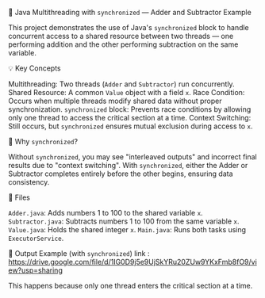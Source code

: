 🧵 Java Multithreading with `synchronized` — Adder and Subtractor Example

This project demonstrates the use of 
Java's `synchronized` block to handle concurrent access to a shared resource
between two threads — one performing addition and the other performing subtraction on the same variable.

💡 Key Concepts

Multithreading: Two threads (`Adder` and `Subtractor`) run concurrently.
Shared Resource: A common `Value` object with a field `x`.
Race Condition: Occurs when multiple threads modify shared data without proper synchronization.
`synchronized` block: Prevents race conditions by allowing only one thread to access the critical section at a time.
Context Switching: Still occurs, but `synchronized` ensures mutual exclusion during access to `x`.

🔐 Why `synchronized`?

Without `synchronized`, you may see "interleaved outputs" and incorrect final results due to "context switching". With `synchronized`, 
either the Adder or Subtractor completes entirely before the other begins,
ensuring data consistency.

📂 Files

`Adder.java`: Adds numbers 1 to 100 to the shared variable `x`.
`Subtractor.java`: Subtracts numbers 1 to 100 from the same variable `x`.
`Value.java`: Holds the shared integer `x`.
`Main.java`: Runs both tasks using `ExecutorService`.

📌 Output Example (with `synchronized`) link : https://drive.google.com/file/d/1IG0D9j5e9UjSkYRu20ZUw9YKxFmb8fO9/view?usp=sharing

This happens because only one thread enters the critical section at a time.
